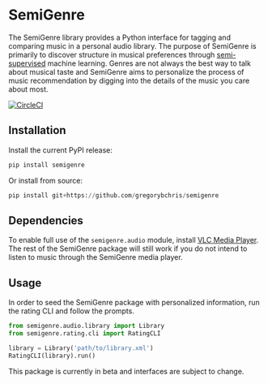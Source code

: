 # SemiGenre

The SemiGenre library provides a Python interface for tagging and comparing music in a personal audio library. The purpose of SemiGenre is primarily to discover structure in musical preferences through [semi-supervised](https://en.wikipedia.org/wiki/Semi-supervised_learning) machine learning. Genres are not always the best way to talk about musical taste and SemiGenre aims to personalize the process of music recommendation by digging into the details of the music you care about most.

[![CircleCI](https://circleci.com/gh/gregorybchris/semigenre/tree/master.svg?style=svg)](https://circleci.com/gh/gregorybchris/semigenre/tree/master)

## Installation

Install the current PyPI release:

```python
pip install semigenre
```

Or install from source:

```python
pip install git+https://github.com/gregorybchris/semigenre
```


## Dependencies

To enable full use of the `semigenre.audio` module, install [VLC Media Player](https://download.cnet.com/VLC-Media-Player/3000-13632_4-10210434.html). The rest of the SemiGenre package will still work if you do not intend to listen to music through the SemiGenre media player.

## Usage

In order to seed the SemiGenre package with personalized information, run the rating CLI and follow the prompts.

```python
from semigenre.audio.library import Library
from semigenre.rating.cli import RatingCLI

library = Library('path/to/library.xml')
RatingCLI(library).run()
```

This package is currently in beta and interfaces are subject to change.